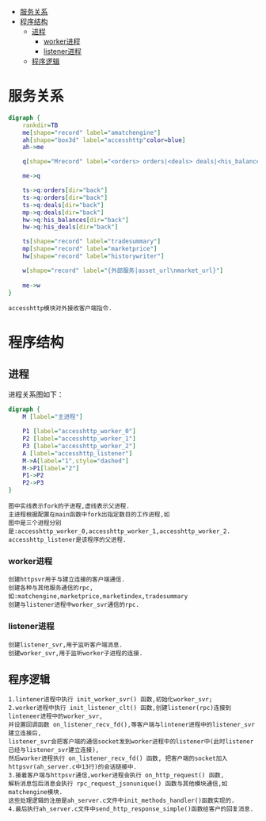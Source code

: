 - [服务关系](#服务关系)
- [程序结构](#程序结构)
  - [进程](#进程)
    - [worker进程](#worker进程)
    - [listener进程](#listener进程)
  - [程序逻辑](#程序逻辑)


# 服务关系

``` dot
digraph {
    rankdir=TB
    me[shape="record" label="amatchengine"]
    ah[shape="box3d" label="accesshttp"color=blue]
    ah->me

    q[shape="Mrecord" label="<orders> orders|<deals> deals|<his_balances> his_balances|<his_deals> his_deals" xlabel="kafka"]

    me->q

    ts->q:orders[dir="back"]
    ts->q:orders[dir="back"]
    ts->q:deals[dir="back"]
    mp->q:deals[dir="back"]
    hw->q:his_balances[dir="back"]
    hw->q:his_deals[dir="back"]

    ts[shape="record" label="tradesummary"]
    mp[shape="record" label="marketprice"]
    hw[shape="record" label="historywriter"]

    w[shape="record" label="{外部服务|asset_url\nmarket_url}"]
    
    me->w
}
```
```
accesshttp模块对外接收客户端指令.
```

# 程序结构

## 进程
  进程关系图如下：
``` dot
digraph {
    M [label="主进程"]

    P1 [label="accesshttp_worker_0"]
    P2 [label="accesshttp_worker_1"]
    P3 [label="accesshttp_worker_2"]
    A [label="accesshttp_listener"]
    M->A[label="1",style="dashed"]
    M->P1[label="2"]
    P1->P2
    P2->P3
}
```
```
图中实线表示fork的子进程,虚线表示父进程.
主进程根据配置在main函数中fork出指定数目的工作进程,如
图中是三个进程分别是:accesshttp_worker_0,accesshttp_worker_1,accesshttp_worker_2.
accesshttp_listener是该程序的父进程.
```

<span id="processes"></span>
### worker进程
    创建httpsvr用于与建立连接的客户端通信.
    创建各种与其他服务通信的rpc,如:matchengine,marketprice,marketindex,tradesummary
    创建与listener进程中worker_svr通信的rpc.

<span id="processes"></span>
### listener进程
    创建listener_svr,用于监听客户端消息.
    创建worker_svr,用于监听worker子进程的连接.


## 程序逻辑 
    1.lintener进程中执行 init_worker_svr() 函数,初始化worker_svr;
    2.worker进程中执行 init_listener_clt() 函数,创建listener(rpc)连接到linteneer进程中的worker_svr,
    并设置回调函数 on_listener_recv_fd(),等客户端与lintener进程中的listener_svr建立连接后,
    listener_svr会把客户端的通信socket发到worker进程中的listener中(此时listener已经与listener_svr建立连接),
    然后worker进程执行 on_listener_recv_fd() 函数, 把客户端的socket加入httpsvr(ah_server.c中13行)的会话链接中.
    3.接着客户端与httpsvr通信,worker进程会执行 on_http_request() 函数,
    解析消息包后消息会执行 rpc_request_jsonunique() 函数与其他模块通信,如matchengine模块.
    这些处理逻辑的注册是ah_server.c文件中init_methods_handler()函数实现的.
    4.最后执行ah_server.c文件中send_http_response_simple()函数给客户的回复消息.

    